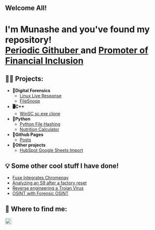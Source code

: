 ## Welcome All!

<h1> I'm Munashe and you've found my repository! <br/><a href="https://github.com/munashez98">Periodic Githuber </a> and  <a href="https://www.chromepay.io/">Promoter of Financial Inclusion</a></h1>

<h2>🧑‍💻 Projects:</h2>

- <b>🔬Digital Forensics</b>
  - [Linux Live Response](https://github.com/munashez98/Linux-Live-Response)
  - [FileSnoop](https://github.com/munashez98/FileSnoop)
- <b>🖥️C++</b>
  - [WinSC sc.exe clone](https://github.com/munashez98/WinSC) 
- <b>🐍Python</b>
  - [Python File Hashing](https://github.com/munashez98/Python-File-Hashing)
  - [Nutrition Calculator](https://github.com/munashez98/Nutrition-Calculator)
 - <b>📄Github Pages</b>
   - [Posts](  https://github.com/munashez98/skills-github-pages)
- <b>📀Other projects</b>
  - [HubSpot Google Sheets Import](https://github.com/munashez98/Hubspot-Google-Sheets-Import)

<h2>💡 Some other cool stuff I have done!</h2>

- [Fuse Integrates Chromepay](https://cointelegraph.com/news/payments-platform-fuse-integrates-chromepay-to-bring-did-services-to-africa)
- [Analyzing an S9 after a factory reset](https://hopedfired.wordpress.com/2024/04/05/analyzing-the-galaxy-s9-post-factory-reset/)
- [Reverse engineering a Trojan Virus](https://hopedfired.wordpress.com/2024/05/13/reverse-engineering-a-trojan-virus/)
- [OSINT with Forensic OSINT](https://hopedfired.wordpress.com/2025/02/13/osint-investigation-with-forensic-osint/)

<h2> 🔎 Where to find me:</h2>

[<img align="left" alt="MunasheZanza | LinkedIn" width="22px" src="https://cdn.jsdelivr.net/npm/simple-icons@v3/icons/linkedin.svg" />][linkedin]


[linkedin]: https://www.linkedin.com/in/munashezanza/

<!--
**joshmadakor1/joshmadakor1** is a ✨ _special_ ✨ repository because its `README.md` (this file) appears on your GitHub profile.

Here are some ideas to get you started:

- 🔭 I’m currently working on ...
- 🌱 I’m currently learning ...
- 👯 I’m looking to collaborate on ...
- 🤔 I’m looking for help with ...
- 💬 Ask me about ...
- 📫 How to reach me: ...
- 😄 Pronouns: ...
- ⚡ Fun fact: ...
-->
